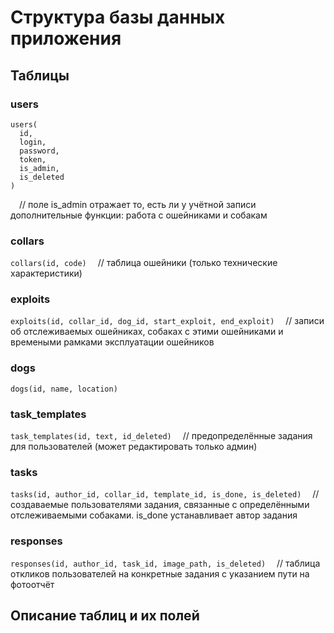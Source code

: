 # Структура базы данных приложения

## Таблицы

### users

```
users(
  id,
  login,
  password,
  token,
  is_admin,
  is_deleted
)
```
&emsp;// поле is_admin отражает то, есть ли у учётной записи дополнительные функции: работа с ошейниками и собакам

### collars

`collars(id, code)` &emsp;// таблица ошейники (только технические характеристики)

### exploits

`exploits(id, collar_id, dog_id, start_exploit, end_exploit)` &emsp;// записи об отслеживаемых ошейниках, собаках с этими ошейниками и времеными рамками эксплуатации ошейников

### dogs

`dogs(id, name, location)`

### task_templates

`task_templates(id, text, id_deleted)` &emsp;// предопределённые задания для пользователей (может редактировать только админ)

### tasks

`tasks(id, author_id, collar_id, template_id, is_done, is_deleted)` &emsp;// создаваемые пользователями задания, связанные с определёнными отслеживаемыми собаками. is_done устанавливает автор задания

### responses

`responses(id, author_id, task_id, image_path, is_deleted)`  &emsp;// таблица откликов пользователей на конкретные задания с указанием пути на фотоотчёт

## Описание таблиц и их полей
